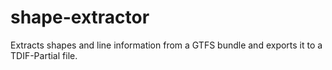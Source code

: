 # shape-extractor
Extracts shapes and line information from a GTFS bundle and exports it to a TDIF-Partial file.
